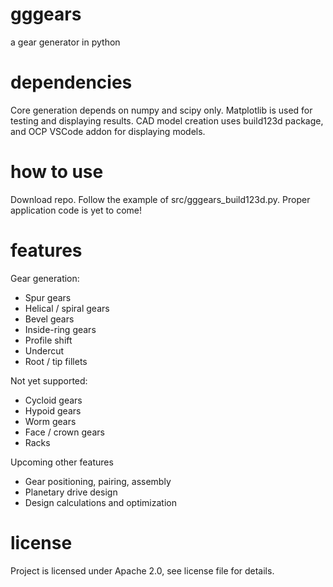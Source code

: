 # gggears
a gear generator in python

# dependencies
Core generation depends on numpy and scipy only.
Matplotlib is used for testing and displaying results.
CAD model creation uses build123d package, and OCP VSCode addon for displaying models.

# how to use
Download repo.
Follow the example of src/gggears_build123d.py.
Proper application code is yet to come!

# features
Gear generation:
- Spur gears
- Helical / spiral gears
- Bevel gears
- Inside-ring gears
- Profile shift
- Undercut
- Root / tip fillets

Not yet supported:
- Cycloid gears
- Hypoid gears
- Worm gears
- Face / crown gears
- Racks

Upcoming other features
- Gear positioning, pairing, assembly
- Planetary drive design
- Design calculations and optimization

# license
Project is licensed under Apache 2.0, see license file for details.